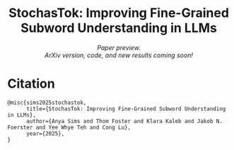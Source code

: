 <h1 align="center">StochasTok: Improving Fine-Grained Subword Understanding in LLMs</h1>

<p align="center">
    <em>Paper preview.<br>
      ArXiv version, code, and new results coming soon!</em>
</p>

# Citation

```
@misc{sims2025stochastok,
      title={StochasTok: Improving Fine-Grained Subword Understanding in LLMs}, 
      author={Anya Sims and Thom Foster and Klara Kaleb and Jakob N. Foerster and Yee Whye Teh and Cong Lu},
      year={2025},
}
```

